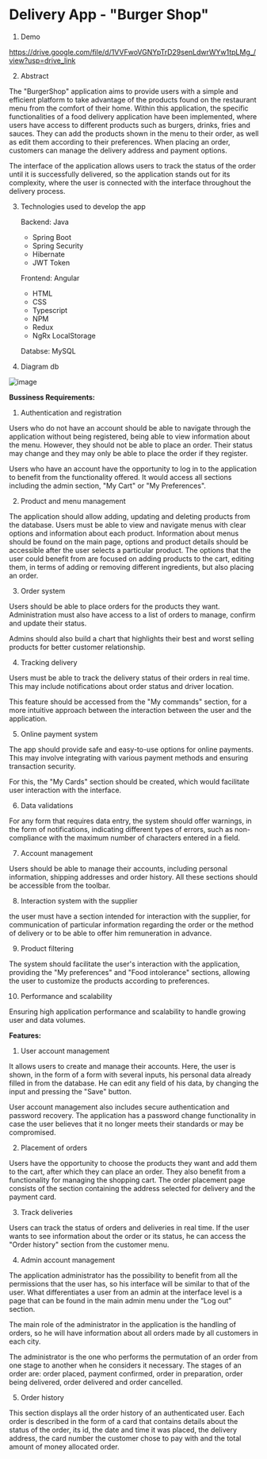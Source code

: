 # Delivery App - "Burger Shop"

1) Demo

  https://drive.google.com/file/d/1VVFwoVGNYpTrD29senLdwrWYw1tpLMg_/view?usp=drive_link

2)  Abstract

  The "BurgerShop" application aims to provide users with a simple and efficient platform to take advantage of the products found on the restaurant menu from the comfort of their home. Within this application, the specific functionalities of a food delivery application have been implemented, where users have access to different products such as burgers, drinks, fries and sauces. They can add the products shown in the menu to their order, as well as edit them according to their preferences. When placing an order, customers can manage the delivery address and payment options.
  
  The interface of the application allows users to track the status of the order until it is successfully delivered, so the application stands out for its complexity, where the user is connected with the interface throughout the delivery process.

3) Technologies used to develop the app

   Backend: Java
     -  Spring Boot
     -  Spring Security
     -  Hibernate
     -  JWT Token
  
   Frontend: Angular
     -  HTML
     -  CSS
     -  Typescript
     -  NPM
     -  Redux
     -  NgRx LocalStorage
   
   Databse: MySQL

4)  Diagram db


![image](https://github.com/AdrianCosmin18/delivery-platform-api/assets/91340261/eb3dc1eb-f2dc-4cb3-a395-68bbdbedea40)


**Bussiness Requirements:**

1) Authentication and registration

Users who do not have an account should be able to navigate through the application without being registered, being able to view information about the menu. However, they should not be able to place an order. Their status may change and they may only be able to place the order if they register.

Users who have an account have the opportunity to log in to the application to benefit from the functionality offered. It would access all sections including the admin section, "My Cart" or "My Preferences".

2) Product and menu management

The application should allow adding, updating and deleting products from the database. Users must be able to view and navigate menus with clear options and information about each product. Information about menus should be found on the main page, options and product details should be accessible after the user selects a particular product. The options that the user could benefit from are focused on adding products to the cart, editing them, in terms of adding or removing different ingredients, but also placing an order.

3) Order system

Users should be able to place orders for the products they want. Administration must also have access to a list of orders to manage, confirm and update their status.

Admins should also build a chart that highlights their best and worst selling products for better customer relationship.

4) Tracking delivery

Users must be able to track the delivery status of their orders in real time. This may include notifications about order status and driver location.

This feature should be accessed from the "My commands" section, for a more intuitive approach between the interaction between the user and the application.

5) Online payment system

The app should provide safe and easy-to-use options for online payments. This may involve integrating with various payment methods and ensuring transaction security.

For this, the "My Cards" section should be created, which would facilitate user interaction with the interface.

6) Data validations

For any form that requires data entry, the system should offer warnings, in the form of notifications, indicating different types of errors, such as non-compliance with the maximum number of characters entered in a field.

7) Account management

Users should be able to manage their accounts, including personal information, shipping addresses and order history. All these sections should be accessible from the toolbar.

8) Interaction system with the supplier

the user must have a section intended for interaction with the supplier, for communication of particular information regarding the order or the method of delivery or to be able to offer him remuneration in advance.

9) Product filtering

The system should facilitate the user's interaction with the application, providing the "My preferences" and "Food intolerance" sections, allowing the user to customize the products according to preferences.

10) Performance and scalability

Ensuring high application performance and scalability to handle growing user and data volumes.

**Features:**

1) User account management

It allows users to create and manage their accounts. Here, the user is shown, in the form of a form with several inputs, his personal data already filled in from the database. He can edit any field of his data, by changing the input and pressing the "Save" button.

User account management also includes secure authentication and password recovery. The application has a password change functionality in case the user believes that it no longer meets their standards or may be compromised.

2) Placement of orders

Users have the opportunity to choose the products they want and add them to the cart, after which they can place an order. They also benefit from a functionality for managing the shopping cart. The order placement page consists of the section containing the address selected for delivery and the payment card.

3) Track deliveries

Users can track the status of orders and deliveries in real time. If the user wants to see information about the order or its status, he can access the "Order history" section from the customer menu.

4) Admin account management

The application administrator has the possibility to benefit from all the permissions that the user has, so his interface will be similar to that of the user. What differentiates a user from an admin at the interface level is a page that can be found in the main admin menu under the “Log out” section.

The main role of the administrator in the application is the handling of orders, so he will have information about all orders made by all customers in each city.

The administrator is the one who performs the permutation of an order from one stage to another when he considers it necessary. The stages of an order are: order placed, payment confirmed, order in preparation, order being delivered, order delivered and order cancelled.

5) Order history

This section displays all the order history of an authenticated user. Each order is described in the form of a card that contains details about the status of the order, its id, the date and time it was placed, the delivery address, the card number the customer chose to pay with and the total amount of money allocated order.


